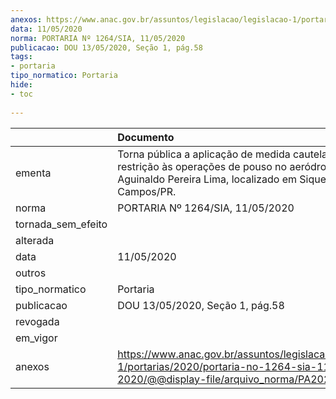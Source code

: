 ```yaml
---
anexos: https://www.anac.gov.br/assuntos/legislacao/legislacao-1/portarias/2020/portaria-no-1264-sia-11-05-2020/@@display-file/arquivo_norma/PA2020-1264.pdf
data: 11/05/2020
norma: PORTARIA Nº 1264/SIA, 11/05/2020
publicacao: DOU 13/05/2020, Seção 1, pág.58
tags:
- portaria
tipo_normatico: Portaria
hide: 
- toc 
 
---
```


|                    | Documento                                                                                                                                                      |
|:-------------------|:---------------------------------------------------------------------------------------------------------------------------------------------------------------|
| ementa             | Torna pública a aplicação de medida cautelar de restrição às operações de pouso no aeródromo público Aguinaldo Pereira Lima, localizado em Siqueira Campos/PR. |
| norma              | PORTARIA Nº 1264/SIA, 11/05/2020                                                                                                                               |
| tornada_sem_efeito |                                                                                                                                                                |
| alterada           |                                                                                                                                                                |
| data               | 11/05/2020                                                                                                                                                     |
| outros             |                                                                                                                                                                |
| tipo_normatico     | Portaria                                                                                                                                                       |
| publicacao         | DOU 13/05/2020, Seção 1, pág.58                                                                                                                                |
| revogada           |                                                                                                                                                                |
| em_vigor           |                                                                                                                                                                |
| anexos             | https://www.anac.gov.br/assuntos/legislacao/legislacao-1/portarias/2020/portaria-no-1264-sia-11-05-2020/@@display-file/arquivo_norma/PA2020-1264.pdf           |